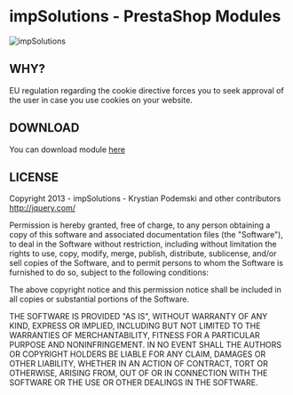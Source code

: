 impSolutions - PrestaShop Modules
======
![impSolutions](http://www.impsolutions.pl/impsolutions.png "impSolutions")

WHY?
--------
EU regulation regarding the cookie directive forces you to seek approval of the user in case you use cookies on your website. 


DOWNLOAD
--------

You can download module [here][1]


LICENSE
--------

Copyright 2013 - impSolutions - Krystian Podemski and other contributors
http://jquery.com/

Permission is hereby granted, free of charge, to any person obtaining
a copy of this software and associated documentation files (the
"Software"), to deal in the Software without restriction, including
without limitation the rights to use, copy, modify, merge, publish,
distribute, sublicense, and/or sell copies of the Software, and to
permit persons to whom the Software is furnished to do so, subject to
the following conditions:

The above copyright notice and this permission notice shall be
included in all copies or substantial portions of the Software.

THE SOFTWARE IS PROVIDED "AS IS", WITHOUT WARRANTY OF ANY KIND,
EXPRESS OR IMPLIED, INCLUDING BUT NOT LIMITED TO THE WARRANTIES OF
MERCHANTABILITY, FITNESS FOR A PARTICULAR PURPOSE AND
NONINFRINGEMENT. IN NO EVENT SHALL THE AUTHORS OR COPYRIGHT HOLDERS BE
LIABLE FOR ANY CLAIM, DAMAGES OR OTHER LIABILITY, WHETHER IN AN ACTION
OF CONTRACT, TORT OR OTHERWISE, ARISING FROM, OUT OF OR IN CONNECTION
WITH THE SOFTWARE OR THE USE OR OTHER DEALINGS IN THE SOFTWARE.



[1]: http://goo.gl/fwTlb